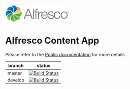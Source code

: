 <p align="left"> <img title="Alfresco" src="alfresco.png" alt="Alfresco - Simply a better way to create amazing digital experiences"></p>

# Alfresco Content App

Please refer to the [Public documentation](https://alfresco-content-app.netlify.com/) for more details

| branch  | status                                                                                                                                         |
| ------- | ---------------------------------------------------------------------------------------------------------------------------------------------- |
| master  | [![Build Status](https://travis-ci.com/Alfresco/alfresco-content-app.svg?branch=master)](https://travis-ci.com/Alfresco/alfresco-content-app)  |
| develop | [![Build Status](https://travis-ci.org/Alfresco/alfresco-content-app.svg?branch=develop)](https://travis-ci.com/Alfresco/alfresco-content-app) |

